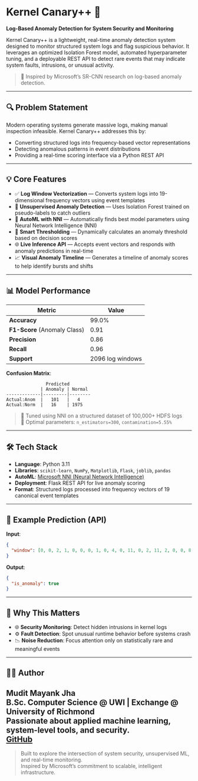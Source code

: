# Kernel Canary++ 🐧  
**Log-Based Anomaly Detection for System Security and Monitoring**

Kernel Canary++ is a lightweight, real-time anomaly detection system designed to monitor structured system logs and flag suspicious behavior. It leverages an optimized Isolation Forest model, automated hyperparameter tuning, and a deployable REST API to detect rare events that may indicate system faults, intrusions, or unusual activity.

> 🧠 Inspired by Microsoft’s SR-CNN research on log-based anomaly detection.

---

## 🔍 Problem Statement

Modern operating systems generate massive logs, making manual inspection infeasible. Kernel Canary++ addresses this by:
- Converting structured logs into frequency-based vector representations
- Detecting anomalous patterns in event distributions
- Providing a real-time scoring interface via a Python REST API

---

## 💡 Core Features

- ✅ **Log Window Vectorization** — Converts system logs into 19-dimensional frequency vectors using event templates
- 🤖 **Unsupervised Anomaly Detection** — Uses Isolation Forest trained on pseudo-labels to catch outliers
- 🔧 **AutoML with NNI** — Automatically finds best model parameters using Neural Network Intelligence (NNI)
- 🧠 **Smart Thresholding** — Dynamically calculates an anomaly threshold based on decision scores
- 🌐 **Live Inference API** — Accepts event vectors and responds with anomaly predictions in real-time
- 📈 **Visual Anomaly Timeline** — Generates a timeline of anomaly scores to help identify bursts and shifts

---

## 📊 Model Performance

| Metric        | Value     |
|---------------|-----------|
| **Accuracy**  | 99.0%     |
| **F1-Score** (Anomaly Class) | 0.91 |
| **Precision** | 0.86      |
| **Recall**    | 0.96      |
| **Support**   | 2096 log windows |

**Confusion Matrix**:
```
               Predicted
             | Anomaly | Normal
-------------|---------|--------
Actual:Anom  |   101   |   4
Actual:Norm  |   16    | 1975
```

> 📌 Tuned using NNI on a structured dataset of 100,000+ HDFS logs  
> 🎯 Optimal parameters: `n_estimators=300`, `contamination=5.55%`

---

## 🛠️ Tech Stack

- **Language**: Python 3.11
- **Libraries**: `scikit-learn`, `NumPy`, `Matplotlib`, `Flask`, `joblib`, `pandas`
- **AutoML**: [Microsoft NNI (Neural Network Intelligence)](https://github.com/microsoft/nni)
- **Deployment**: Flask REST API for live anomaly scoring
- **Format**: Structured logs processed into frequency vectors of 19 canonical event templates

---

## 🧪 Example Prediction (API)

**Input**:  
```json
{
  "window": [0, 0, 2, 1, 0, 0, 0, 1, 0, 4, 0, 11, 0, 2, 11, 2, 0, 0, 8]
}
```

**Output**:  
```json
{
  "is_anomaly": true
}
```

---

## 🔬 Why This Matters

- 🌐 **Security Monitoring**: Detect hidden intrusions in kernel logs
- ⚙️ **Fault Detection**: Spot unusual runtime behavior before systems crash
- 📉 **Noise Reduction**: Focus attention only on statistically rare and meaningful events

---

## 👨‍💻 Author

**Mudit Mayank Jha**  
B.Sc. Computer Science @ UWI | Exchange @ University of Richmond  
Passionate about applied machine learning, system-level tools, and security.  
[GitHub](https://github.com/muditjha20)
---

> Built to explore the intersection of system security, unsupervised ML, and real-time monitoring.  
> Inspired by Microsoft’s commitment to scalable, intelligent infrastructure.
```
